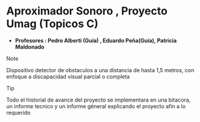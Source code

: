 # Aproximador Sonoro , Proyecto Umag (Topicos C)

- **Profesores : Pedro Alberti (Guía) , Eduardo Peña(Guía), Patricia Maldonado**

>[!note]
> Dispositivo detector de obstaculos a una distancia de hasta 1,5 metros, con enfoque a discapacidad visual parcial o completa

>[!tip]
> Todo el historial de avance del proyecto se implementara en una bitacora, un informe tecnico y un informe géneral explicando el proyecto afin a lo requerido



